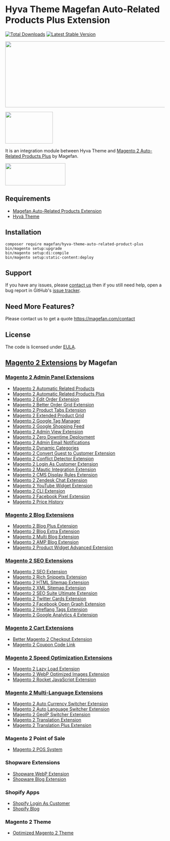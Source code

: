 # Hyva Theme Magefan Auto-Related Products Plus Extension

[![Total Downloads](https://poser.pugx.org/magefan/hyva-theme-auto-related-product-plus/downloads)](https://packagist.org/packages/magefan/hyva-theme-auto-related-product-plus)
[![Latest Stable Version](https://poser.pugx.org/magefan/hyva-theme-auto-related-product-plus/v/stable)](https://packagist.org/packages/magefan/hyva-theme-auto-related-product-plus)

<a href="https://savelife.in.ua/en/donate-en/#donate-army-card-monthly"><img width="830" height="208" src="https://cm.magefan.com/blog/support-ukraine.png"></a>

<img width="150" height="100" src="https://magefan.com/media/wysiwyg/made_in_ukraine.jpg">

It is an integration module between Hyva Theme and [Magento 2 Auto-Related Products Plus](https://magefan.com/magento-2-automatic-related-products/pricing) by Magefan.

<a href="https://github.com/magefan/hyva-theme-auto-related-product-plus/archive/refs/heads/main.zip"><img width="190" height="70" src="https://magefan.com/media/wysiwyg/download-now_1.png"></a>

## Requirements
* [Magefan Auto-Related Products Extension](https://github.com/magefan/module-auto-related-product)
* [Hyvä Theme](https://hyva.io/)

## Installation
```
composer require magefan/hyva-theme-auto-related-product-plus
bin/magento setup:upgrade
bin/magento setup:di:compile
bin/magento setup:static-content:deploy
```

## Support
If you have any issues, please [contact us](mailto:support@magefan.com)
then if you still need help, open a bug report in GitHub's
[issue tracker](https://github.com/magefan/module-auto-related-product/issues).

## Need More Features?
Please contact us to get a quote
https://magefan.com/contact

## License
The code is licensed under [EULA](https://magefan.com/end-user-license-agreement).


## [Magento 2 Extensions](https://magefan.com/magento-2-extensions) by Magefan
### [Magento 2 Admin Panel Extensions](https://magefan.com/magento-2-extensions/admin-extensions)
* [Magento 2 Automatic Related Products](https://magefan.com/magento-2-automatic-related-products)
* [Magento 2 Automatic Related Products Plus](https://magefan.com/magento-2-automatic-related-products/pricing)
* [Magento 2 Edit Order Extension](https://magefan.com/magento-2-edit-order-extension)
* [Magento 2 Better Order Grid Extension](https://magefan.com/magento-2-better-order-grid-extension)
* [Magento 2 Product Tabs Extension](https://magefan.com/magento-2/extensions/product-tabs)
* [Magento 2 Extended Product Grid](https://magefan.com/magento-2-product-grid-inline-editor)
* [Magento 2 Google Tag Manager](https://magefan.com/magento-2-google-tag-manager)
* [Magento 2 Google Shopping Feed](https://magefan.com/magento-2-google-shopping-feed-extension)
* [Magento 2 Admin View Extension](https://magefan.com/magento-2-admin-view-extension)
* [Magento 2 Zero Downtime Deployment](https://magefan.com/blog/magento-2-zero-downtime-deployment)
* [Magento 2 Admin Email Notifications](https://magefan.com/magento-2-admin-email-notifications)
* [Magento 2 Dynamic Categories](https://magefan.com/magento-2-dynamic-categories)
* [Magento 2 Convert Guest to Customer Extension](https://magefan.com/magento2-convert-guest-to-customer)
* [Magento 2 Conflict Detector Extension](https://magefan.com/magento2-conflict-detector)
* [Magento 2 Login As Customer Extension](https://magefan.com/login-as-customer-magento-2-extension)
* [Magento 2 Mautic Integration Extension](https://magefan.com/magento-2-mautic-extension)
* [Magento 2 CMS Display Rules Extension](https://magefan.com/magento-2-cms-display-rules-extension)
* [Magento 2 Zendesk Chat Extension](https://magefan.com/magento-2-zendesk-chat-extension)
* [Magento 2 YouTube Widget Extension](https://magefan.com/magento2-youtube-extension)
* [Magento 2 CLI Extension](https://magefan.com/magento2-cli-extension)
* [Magento 2 Facebook Pixel Extension](https://magefan.com/magento-2-facebook-pixel-extension)
* [Magento 2 Price History](https://magefan.com/magento-2-price-history)

### [Magento 2 Blog Extensions](https://magefan.com/magento-2-extensions/blog-extensions)

* [Magento 2 Blog Plus Extension](https://magefan.com/magento2-blog-extension/pricing)
* [Magento 2 Blog Extra Extension](https://magefan.com/magento2-blog-extension/pricing)
* [Magento 2 Multi Blog Extension](https://magefan.com/magento-2-multi-blog-extension)
* [Magento 2 AMP Blog Extension](https://magefan.com/magento-2-amp-blog-extension)
* [Magento 2 Product Widget Advanced Extension](https://magefan.com/magento-2-product-widget)


### [Magento 2 SEO Extensions](https://magefan.com/magento-2-extensions/magento-2-seo-extensions)

* [Magento 2 SEO Extension](https://magefan.com/magento-2-seo-extension)
* [Magento 2 Rich Snippets Extension](https://magefan.com/magento-2-rich-snippets)
* [Magento 2 HTML Sitemap Extension](https://magefan.com/magento-2-html-sitemap-extension)
* [Magento 2 XML Sitemap Extension](https://magefan.com/magento-2-xml-sitemap-extension)
* [Magento 2 SEO Suite Ultimate Extension](https://magefan.com/magento-2-seo-suite-ultimate-extension)
* [Magento 2 Twitter Cards Extension](https://magefan.com/magento-2-twitter-cards-extension)
* [Magento 2 Facebook Open Graph Extension](https://magefan.com/magento-2-open-graph-extension-og-tags)
* [Magento 2 Hreflang Tags Extension](https://magefan.com/magento2-alternate-hreflang-extension)
* [Magento 2 Google Analytics 4 Extension](https://magefan.com/magento-2-google-analytics-4)

### [Magento 2 Cart Extensions](https://magefan.com/magento-2-extensions/cart-extensions)

* [Better Magento 2 Checkout Extension](https://magefan.com/better-magento-2-checkout-extension)
* [Magento 2 Coupon Code Link](https://magefan.com/magento-2-coupon-code-link)

### [Magento 2 Speed Optimization Extensions](https://magefan.com/magento-2-extensions/speed-optimization-extensions)

* [Magento 2 Lazy Load Extension](https://magefan.com/magento-2-image-lazy-load-extension)
* [Magento 2 WebP Optimized Images Extension](https://magefan.com/magento-2-webp-optimized-images)
* [Magento 2 Rocket JavaScript Extension](https://magefan.com/rocket-javascript-deferred-javascript)

### [Magento 2 Multi-Language Extensions](https://magefan.com/magento-2-extensions/multi-language-extensions)

* [Magento 2 Auto Currency Switcher Extension](https://magefan.com/magento-2-currency-switcher-auto-currency-by-country)
* [Magento 2 Auto Language Switcher Extension](https://magefan.com/magento-2-auto-language-switcher)
* [Magento 2 GeoIP Switcher Extension](https://magefan.com/magento-2-geoip-switcher-extension)
* [Magento 2 Translation Extension](https://magefan.com/magento-2-translation-extension)
* [Magento 2 Translation Plus Extension](https://magefan.com/magento-2-translation-extension/pricing)

### Magento 2 Point of Sale
* [Magento 2 POS System](https://magefan.com/magento-pos-system)

### Shopware Extensions
* [Shopware WebP Extension](https://magefan.com/shopware/extensions/webp)
* [Shopware Blog Extension](https://magefan.com/shopware/extensions/blog)

### Shopify Apps
* [Shopify Login As Customer](https://apps.shopify.com/login-as-customer)
* [Shopify Blog](https://apps.shopify.com/magefan-blog)

### Magento 2 Theme
* [Optimized Magento 2 Theme](https://magefan.com/optimized-magento-2-theme)
